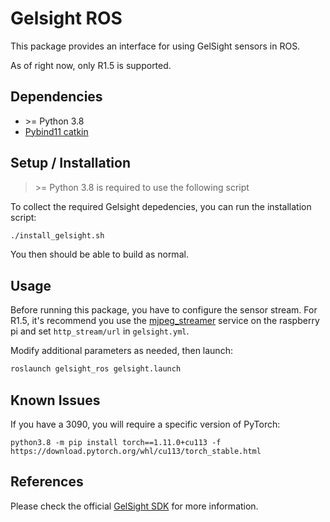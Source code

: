 # Gelsight ROS

This package provides an interface for using GelSight sensors in ROS.

As of right now, only R1.5 is supported.

## Dependencies

- \>= Python 3.8
- [Pybind11 catkin](https://github.com/ipab-slmc/pybind11_catkin)

## Setup / Installation

> \>= Python 3.8 is required to use the following script

To collect the required Gelsight depedencies, you can run the installation script:

```bash
./install_gelsight.sh
```

You then should be able to build as normal.

## Usage

Before running this package, you have to configure the sensor stream. For R1.5, it's recommend you use the [mjpeg_streamer](https://github.com/jacksonliam/mjpg-streamer) service on the raspberry pi and set `http_stream/url` in `gelsight.yml`.

Modify additional parameters as needed, then launch:

```bash
roslaunch gelsight_ros gelsight.launch
```

## Known Issues

If you have a 3090, you will require a specific version of PyTorch:

```
python3.8 -m pip install torch==1.11.0+cu113 -f https://download.pytorch.org/whl/cu113/torch_stable.html
```

## References

Please check the official [GelSight SDK](https://github.com/gelsightinc/gsrobotics) for more information.
